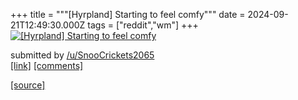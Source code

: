 +++
title = """[Hyrpland] Starting to feel comfy"""
date = 2024-09-21T12:49:30.000Z
tags = ["reddit","wm"]
+++
[![[Hyrpland] Starting to feel comfy](https://preview.redd.it/0zgknfwls5qd1.png?width=640&crop=smart&auto=webp&s=cd6aca74ddac25b6ef5ee382d621474bfed040ca "[Hyrpland] Starting to feel comfy")](https://www.reddit.com/r/unixporn/comments/1fm29jr/hyrpland_starting_to_feel_comfy/)

submitted by [/u/SnooCrickets2065](https://www.reddit.com/user/SnooCrickets2065)  
[\[link\]](https://i.redd.it/0zgknfwls5qd1.png) [\[comments\]](https://www.reddit.com/r/unixporn/comments/1fm29jr/hyrpland_starting_to_feel_comfy/)

[[source]](https://www.reddit.com/r/unixporn/comments/1fm29jr/hyrpland_starting_to_feel_comfy/)
